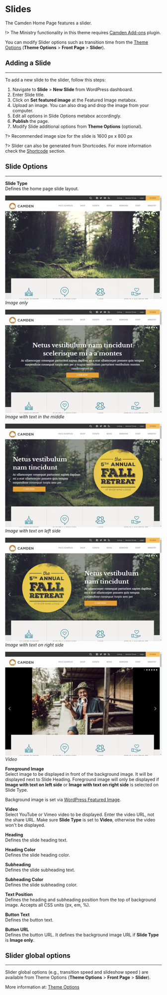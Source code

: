 # Slides

The Camden Home Page features a slider. 

!> The Ministry functionality in this theme requires [Camden Add-ons](https://github.com/populationtwo/camden-add-ons ":target=_blank") plugin.

You can modify Slider options such as transition time from the [Theme Options](/customization/theme-options) (__Theme Options__ > __Front Page__ > __Slider__).

## Adding a Slide
-----

To add a new slide to the slider, follow this steps:

1. Navigate to __Slide__ > __New Slide__ from WordPress dashboard.
2. Enter Slide title.
3. Click on __Set featured image__ at the Featured Image metabox.
4. Upload an image. You can also drag and drop the image from your computer.
5. Edit all options in Slide Options metabox accordingly.
6. __Publish__ the page.
7. Modify Slide additional options from __Theme Options__ (optional).

?> Recommended image size for the slide is 1600 px x 800 px

?> Slider can also be generated from Shortcodes. For more information check the [Shortcode](/customization/shortcodes?id=orbit) section.

## Slide Options
-----

**Slide Type**  
Defines the home page slide layout.

![Contact Page Contact Info](../_images/slide-type-image.png)
_Image only_

![Contact Page Contact Info](../_images/slide-type-image-center.png)
_Image with text in the middle_

![Contact Page Contact Info](../_images/slide-type-image-right.png)
_Image with text on left side_

![Contact Page Contact Info](../_images/slide-type-image-left.png)
_Image with text on right side_

![Contact Page Contact Info](../_images/slide-type-video.png)
_Video_

**Foreground Image**  
Select image to be displayed in front of the background image. It will be displayed next to Slide Heading. Foreground image will only be displayed if **Image with text on left side** or **Image with text on right side** is selected on Slide Type.

Background image is set via [WordPress Featured Image](https://en.support.wordpress.com/featured-images/ ":target=_blank").

**Video**  
Select YouTube or Vimeo video to be displayed. Enter the video URL, not the share URL. Make sure **Slide Type** is set to **Video**, otherwise the video won't be displayed.

**Heading**  
Defines the slide heading text.

**Heading Color**  
Defines the slide heading color.

**Subheading**  
Defines the slide subheading text.

**Subheading Color**  
Defines the slide subheading color.

**Text Position**  
Defines the heading and subheading position from the top of background image. Accepts all CSS units (px, em, %).

**Button Text**  
Defines the button text.

**Button URL**  
Defines the button URL. It defines the background image URL if **Slide Type** is **Image only**.

## Slider global options
-----

Slider global options (e.g., transition speed and slideshow speed ) are available from Theme Options (**Theme Options** > **Front Page** > **Slider**).

More information at: [Theme Options](/customization/theme-options)
